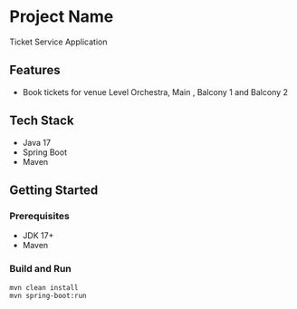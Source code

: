 # Project Name

Ticket Service Application

## Features
- Book tickets for venue Level Orchestra, Main , Balcony 1 and Balcony 2


## Tech Stack
- Java 17
- Spring Boot
- Maven

## Getting Started

### Prerequisites
- JDK 17+
- Maven

### Build and Run

```bash
mvn clean install
mvn spring-boot:run
